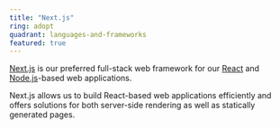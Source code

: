 ```yaml
---
title: "Next.js"
ring: adopt
quadrant: languages-and-frameworks
featured: true
---
```


<a href="https://nextjs.org/">Next.js</a> is our preferred full-stack web framework for our <a href="react.html">React</a> and <a href="nodejs.html">Node.js</a>-based web applications.

Next.js allows us to build React-based web applications efficiently and offers solutions for both server-side rendering as well as statically generated pages.


